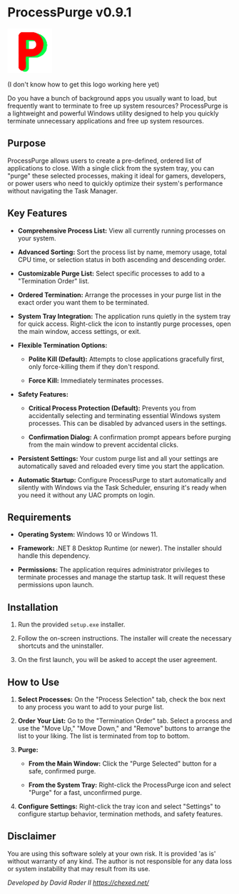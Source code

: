 
# ProcessPurge v0.9.1

![ProcessPurge Logo](logo.png)

(I don't know how to get this logo working here yet)

Do you have a bunch of background apps you usually want to load, but frequently want to terminate to free up system resources? ProcessPurge is a lightweight and powerful Windows utility designed to help you quickly terminate unnecessary applications and free up system resources.

## Purpose

ProcessPurge allows users to create a pre-defined, ordered list of applications to close. With a single click from the system tray, you can "purge" these selected processes, making it ideal for gamers, developers, or power users who need to quickly optimize their system's performance without navigating the Task Manager.

## Key Features

* **Comprehensive Process List:** View all currently running processes on your system.

* **Advanced Sorting:** Sort the process list by name, memory usage, total CPU time, or selection status in both ascending and descending order.

* **Customizable Purge List:** Select specific processes to add to a "Termination Order" list.

* **Ordered Termination:** Arrange the processes in your purge list in the exact order you want them to be terminated.

* **System Tray Integration:** The application runs quietly in the system tray for quick access. Right-click the icon to instantly purge processes, open the main window, access settings, or exit.

* **Flexible Termination Options:**

  * **Polite Kill (Default):** Attempts to close applications gracefully first, only force-killing them if they don't respond.

  * **Force Kill:** Immediately terminates processes.

* **Safety Features:**

  * **Critical Process Protection (Default):** Prevents you from accidentally selecting and terminating essential Windows system processes. This can be disabled by advanced users in the settings.

  * **Confirmation Dialog:** A confirmation prompt appears before purging from the main window to prevent accidental clicks.

* **Persistent Settings:** Your custom purge list and all your settings are automatically saved and reloaded every time you start the application.

* **Automatic Startup:** Configure ProcessPurge to start automatically and silently with Windows via the Task Scheduler, ensuring it's ready when you need it without any UAC prompts on login.

## Requirements

* **Operating System:** Windows 10 or Windows 11.

* **Framework:** .NET 8 Desktop Runtime (or newer). The installer should handle this dependency.

* **Permissions:** The application requires administrator privileges to terminate processes and manage the startup task. It will request these permissions upon launch.

## Installation

1. Run the provided `setup.exe` installer.

2. Follow the on-screen instructions. The installer will create the necessary shortcuts and the uninstaller.

3. On the first launch, you will be asked to accept the user agreement.

## How to Use

1. **Select Processes:** On the "Process Selection" tab, check the box next to any process you want to add to your purge list.

2. **Order Your List:** Go to the "Termination Order" tab. Select a process and use the "Move Up," "Move Down," and "Remove" buttons to arrange the list to your liking. The list is terminated from top to bottom.

3. **Purge:**

   * **From the Main Window:** Click the "Purge Selected" button for a safe, confirmed purge.

   * **From the System Tray:** Right-click the ProcessPurge icon and select "Purge" for a fast, unconfirmed purge.

4. **Configure Settings:** Right-click the tray icon and select "Settings" to configure startup behavior, termination methods, and safety features.

## Disclaimer

You are using this software solely at your own risk. It is provided 'as is' without warranty of any kind. The author is not responsible for any data loss or system instability that may result from its use.

*Developed by David Rader II*
*https://chexed.net/*
